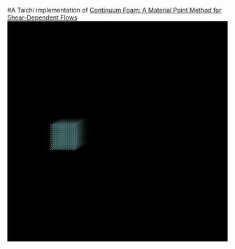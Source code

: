#A Taichi implementation of [Continuum Foam: A Material Point Method for Shear-Dependent Flows](http://www.cg.it.aoyama.ac.jp/yonghao/tog15/absttog15.html)
![alt text](https://github.com/KuPao/MPM-Foam/blob/master/results/sliding%20cube/ezgif.com-webp-maker.webp?raw=true)
